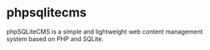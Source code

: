 phpsqlitecms
============

phpSQLiteCMS is a simple and lightweight web content management system based on PHP and SQLite.
